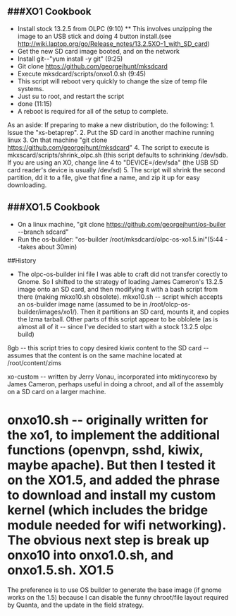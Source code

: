 ###XO1 Cookbook
------------
* Install stock 13.2.5 from OLPC (9:10)
** This involves unzipping the image to an USB stick and doing 4 button install.(see http://wiki.laptop.org/go/Release_notes/13.2.5XO-1_with_SD_card)
* Get the new SD card image booted, and on the network 
* Install git--"yum install -y git" (9:25)
* Git clone https://github.com/georgejhunt/mksdcard
* Execute mksdcard/scripts/onxo1.0.sh (9:45) 
* This script will reboot very quickly to change the size of temp file systems.
* Just su to root, and restart the script 
* done (11:15)
* A reboot is required for all of the setup to complete.

As an aside: 
  If preparing to make a new distribution, do the following:
       1. Issue the "xs-betaprep".
       2. Put the SD card in another machine running linux
       3. On that machine "git clone https://github.com/georgejhunt/mksdcard"
       4. The script to execute is mkxscard/scripts/shrink_olpc.sh (this script defaults to schrinking /dev/sdb. If you are using an XO, change line 4 to "DEVICE=/dev/sda" (the USB SD card reader's device is usually /dev/sd<something>)
       5. The script will shrink the second partition, dd it to a file, give that fine a name, and zip it up for easy downloading.

###XO1.5 Cookbook
--------------
* On a linux machine, "git clone https://github.com/georgejhunt/os-builer --branch sdcard"
* Run the os-builder: "os-builder /root/mksdcard/olpc-os-xo1.5.ini"(5:44 --takes about 30min)


##History
* The olpc-os-builder ini file I was able to craft did not transfer corectly to Gnome. So I shifted to the strategy of loading James Cameron's 13.2.5 image onto an SD card, and then modifying it with a bash script from there (making mkxo10.sh obsolete).
mkxo10.sh -- script which accepts an os-builder image name (assumed to be in /root/olcp-os-builder/images/xo1/). Then it partitions an SD card, mounts it, and copies the lzma tarball. Other parts of this script appear to be oblolete (as is almost all of it -- since I've decided to start with a stock 13.2.5 olpc build)

8gb -- this script tries to copy desired kiwix content to the SD card -- assumes that the content is on the same machine located at /root/content/zims

xo-custom -- written by Jerry Vonau, incorporated into mktinycorexo  by James Cameron, perhaps useful in doing a chroot, and all of the assembly on a SD card on a larger machine.

onxo10.sh -- originally written for the xo1, to implement the additional functions (openvpn, sshd, kiwix, maybe apache). But then I tested it on the XO1.5, and added the phrase to download and install my custom kernel (which includes the bridge module needed for wifi networking). The obvious next step is break up onxo10 into onxo1.0.sh, and onxo1.5.sh.
XO1.5
=====
The preference is to use OS builder to generate the base image (if gnome works on the 1.5) because I can disable the funny chroot/file layout required by Quanta, and the update in the field strategy.

